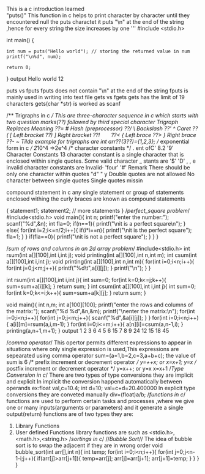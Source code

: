 This is a c introduction learned \
"puts()"
This function in c helps to print character by character until they encountered null
the puts charactet it puts "\n" at the end of the string ,hence for every string the size increases by one
'''
#include <stdio.h>

int main()
{

    int num = puts("Hello world"); // storing the returned value in num
    printf("\n%d", num);
      
    return 0;
}
output
Hello world
12

puts vs fputs
fputs does not contain "\n" at the end of the string
fputs is mainly used in writing into text file
gets vs fgets
gets has the limit of 19 characters
gets(char *str) is worked as scanf

/**
    Trigraphs in c
*/
This are three-character sequence in c which starts with two question marks(??)
followed by third special character
Trigraph	Replaces	Meaning
??=	#	Hash (preprocessor)
??/	\	Backslash
??'	^	Caret
??(	[	Left bracket
??)	]	Right bracket
??!	`	`
??<	{	Left brace
??>	}	Right brace
??-	~	Tilde
example  for trigraphs are
int arr??(3??)={1,2,3};
/*
    exponential form in c
    */
    2*10^4 =>2e^4
/*
 character constants
 */
 .
ent ofC'
 8.2
 '9'
 Character Constants
 13
 character constant is a single character that is enclosed within single quotes. Some valid character
 _ stants are
'$'
 'D'
 , ,
 e invalid character constants are
Invalid·
 'four'
 '#'
 Remark
 There should be only one character within quotes
 "d"
 "
 y
 Double quotes are not allowed
 No character between single quotes
 Single quotes missin

compound statement in c
any single statement or group of statements enclosed withing the curly braces are known as compound statements

{
    statement1;
    statement2;
    // more statements
}
/*perfect_square problem*/
#include<stdio.h>
void main(){
        int n;
        printf("enter the number:");
        scanf("%d",&n);
        int fla=0;
        if(n==1){
                printf("\nit is a perfect square\n");
        }
        else{
                for(int i=2;i<=n/2;i++){
                        if(i*i==n){
                                printf("\nit is the perfect square");
                                fla=1;
                        }
                }
                if(fla==0){
                        printf("\nit is not a perfect square");
                }
        }
}

/*sum of rows and columns in an 2d array problem*/
#include<stdio.h>
int rsum(int a[][100],int i,int j);
void printing(int a[][100],int n,int m);
int csum(int a[][100],int i,int j);
void printing(int a[][100],int n,int m){
        for(int i=0;i<n;i++){
                for(int j=0;j<m;j++){
                        printf("%d\t",a[i][j]);
                }
                printf("\n");
        }
}

int rsum(int a[][100],int i,int j){
        int sum=0;
        for(int k=0;k<=j;k++){
                sum=sum+a[i][k];
        }
        return sum;
}
int csum(int a[][100],int i,int j){
        int sum=0;
        for(int k=0;k<=i;k++){
                sum=sum+a[k][j];
        }
        return sum;
}

void main(){
        int n,m;
        int a[100][100];
        printf("enter the rows and columns of the matrix:");
        scanf("%d %d",&n,&m);
        printf("\nenter the matrix:\n");
        for(int i=0;i<n;i++){
                for(int j=0;j<m;j++){
                        scanf("%d",&a[i][j]);
                }
        }
        for(int i=0;i<n;i++){
                a[i][m]=rsum(a,i,m-1);
        }
        for(int i=0;i<=m;i++){
                a[n][i]=csum(a,n-1,i);
        }
        printing(a,n+1,m+1);
}
output 
1       2       3       6
4       5       6       15
7       8       9       24
12      15      18      45


/*comma operator*/
This opertor permits different expressions to appear in situations where only single expression is used,This expressions are sepearated using comma operator
sum=(a=1,b=2,c=3,a+b+c);
the value of sum is 6
/*
    prefix increment or decrement operator 
 */
    y=++x;
    or
    x=x+1;
    y=x
/*
    postfix increment or decrement operator 
 */
    y=x++;
    or
    y=x
    x=x+1
/*Type Conversion in c*/
There are two types of type conversions they are implicit and explicit
In implicit the conversion happend automatically between operands
ex:float val,c=10.4;
int d=10;
val=c+d=20.400000
In explicit type conversions they are conveted manually
div=(float)a/b;
/*functions in c*/
functions are used to perform certain tasks and processes ,where we give one or many inputs(arguments or parameters) and it generate a single output(return)
functions are of two types they are:
1. Library Functions
2. User defined Functions
library functions are such as <stdio.h>,<math.h>,<string.h>
/*sortings in c*/
//*Bubble Sort*//
The idea of bubble sort is to swap the adjacent if they are in wrong order
void bubble_sort(int arr[],int n){
        int temp;
        for(int i=0;i<n;i++){
                for(int j=0;j<n-1-i;j++){
                        if(arr[j]>arr[j+1]){
                                temp=arr[j];
                                arr[j]=arr[j+1];
                                arr[j+1]=temp;
                        }
                }
        }
}


